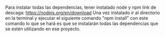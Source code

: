 Para instalar todas las dependencias, tener instalado node y npm
link de descaga: https://nodejs.org/en/download
Una vez instalado ir al directorio en la terminal y ejecutar el siguiente comando
"npm install"
con este comando lo que se hará es que se instalarán todas las dependencias que se estén utilizando en ese proyecto.
